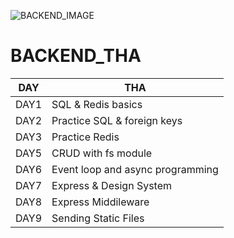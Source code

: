 ![BACKEND_IMAGE](https://codingthesmartway.com/wp-content/uploads/2019/01/mern_logo-400x292.png)
# BACKEND_THA

| DAY | THA |
| ------ | ------|
| DAY1 | SQL & Redis basics |
| DAY2 |  Practice SQL & foreign keys |
| DAY3 |  Practice Redis |
| DAY5 |  CRUD with fs module |
| DAY6 |  Event loop and async programming |
| DAY7 |  Express & Design System |
| DAY8 |  Express Middileware |
| DAY9 |  Sending Static Files |
